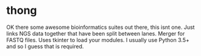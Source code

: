 # thong
OK there some awesome bioinformatics suites out there, this isnt one.  Just links NGS data together that have been split between lanes.
Merger for FASTQ files. Uses tkinter to load your modules. I usually use Python 3.5+ and so I guess that is required.
